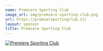 ```yaml
---
name: Premiere Sporting Club
image_url: img/premiere-sporting-club.png
url: https://premiersportingclub.it/
layout: sponsor
title: Premiere Sporting Club
---
```

<a href="https://premiersportingclub.it/" target="_blank">![Premiere Sporting Club](img/premiere-sporting-club-image.png)</a>


